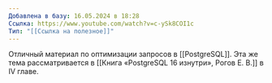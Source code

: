 ```yaml
---
Добавлена в базу: 16.05.2024 в 18:28
Ссылка: https://www.youtube.com/watch?v=c-ySk8COI1c
Тип: "[[Ссылка на полезное]]"
---
```

Отличный материал по оптимизации запросов в [[PostgreSQL]]. Эта же тема рассматривается в [[Книга «PostgreSQL 16 изнутри», Рогов Е. В.]] в IV главе.